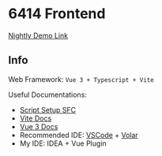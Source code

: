 # 6414 Frontend

[Nightly Demo Link](https://alpha.voice.hydev.org/)

## Info

Web Framework: `Vue 3 + Typescript + Vite`

Useful Documentations:

* [Script Setup SFC](https://v3.vuejs.org/api/sfc-script-setup.html#sfc-script-setup)
* [Vite Docs](https://vitejs.dev/guide/features.html)
* [Vue 3 Docs](https://v3.vuejs.org/)
* Recommended IDE: [VSCode](https://code.visualstudio.com/) + [Volar](https://marketplace.visualstudio.com/items?itemName=johnsoncodehk.volar)
* My IDE: IDEA + Vue Plugin

